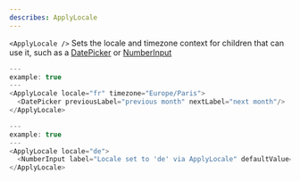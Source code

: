 ```yaml
---
describes: ApplyLocale
---
```


`<ApplyLocale />` Sets the locale and timezone context for children that can
use it, such as a [DatePicker](#DatePicker) or [NumberInput](#NumberInput)

```js
---
example: true
---
<ApplyLocale locale="fr" timezone="Europe/Paris">
  <DatePicker previousLabel="previous month" nextLabel="next month"/>
</ApplyLocale>
```

```js
---
example: true
---
<ApplyLocale locale="de">
  <NumberInput label="Locale set to 'de' via ApplyLocale" defaultValue="2.4" step="0.1"/>
</ApplyLocale>
```
